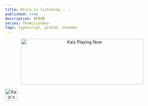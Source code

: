 ```yaml
---
title: Ninja is listening... 🎶
published: true
description: 😎😎😎
series: TheActionDev
tags: typescript, github, showdev
---
```


<!-- Now Playing -->

<p align="center">
    <a href="https://kaiz.vercel.app/now-playing?open">
        <img src="https://kaiz.vercel.app/now-playing" width="400" height="150" alt="Kaiz Playing Now">
    </a>
</p>

<div align="center" style="display: flex; justify-content: space-between;">
    <a href="https://open.spotify.com/user/kuabsnz43myhxext1652831e7?si=hVzfPDYbQe2r7Xnj3-UeHw">
        <img src="https://imgur.com/MyT0OfL.png" width="40" height="40" alt="Kaiz's Spotify Playlist">
    </a>
<div>

